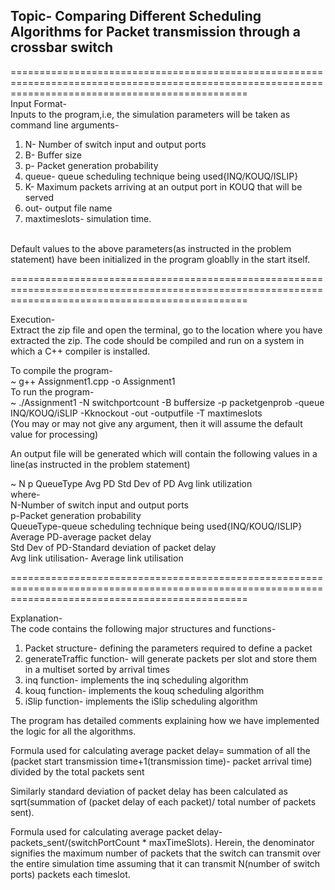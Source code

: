 ## Topic- Comparing Different Scheduling Algorithms for Packet transmission through a crossbar switch
=====================================================================================================================================================
<br>
Input Format-<br>
Inputs to the program,i.e, the simulation parameters will be taken as command line arguments-
1. N- Number of switch input and output ports
2. B- Buffer size
3. p- Packet generation probability
4. queue- queue scheduling technique being used{INQ/KOUQ/ISLIP}
5. K- Maximum packets arriving at an output port in KOUQ that will be served
6. out- output file name
7. maxtimeslots- simulation time.
<br>
Default values to the above parameters(as instructed in the problem statement) have been initialized in the program gloablly in the start itself.<br>

=====================================================================================================================================================

Execution-<br>
Extract the zip file and open the terminal, go to the location where you have extracted the zip. The code should be compiled and run on a system in which a C++ compiler is installed.<br>

To compile the program-<br>
~ g++ Assignment1.cpp -o Assignment1<br>
To run the program-<br>
~ ./Assignment1  -N  switchportcount  -B  buffersize  -p  packetgenprob  -queue  INQ/KOUQ/iSLIP  -Kknockout -out -outputfile -T maxtimeslots<br>
(You may or may not give any argument, then it will assume the default value for processing)<br>

An output file will be generated which will contain the following values in a line(as instructed in the problem statement)<br>

~ N   p   QueueType   Avg PD  Std Dev of PD   Avg link utilization<br>
where-<br>
N-Number of switch input and output ports<br>
p-Packet generation probability<br>
QueueType-queue scheduling technique being used{INQ/KOUQ/ISLIP}<br>
Average PD-average packet delay<br>
Std Dev of PD-Standard deviation of packet delay<br>
Avg link utilisation- Average link utilisation<br>

=====================================================================================================================================================

Explanation-<br>
The code contains the following major structures and functions-<br>
1. Packet structure- defining the parameters required to define a packet
2. generateTraffic function- will generate packets per slot and store them in a multiset sorted by arrival times
3. inq function- implements the inq scheduling algorithm
4. kouq function- implements the kouq scheduling algorithm
5. iSlip function- implements the iSlip scheduling algorithm<br>

The program has detailed comments explaining how we have implemented the logic for all the algorithms.<br>

Formula used for calculating average packet delay= summation of all the (packet start transmission time+1(transmission time)- packet arrival time) divided by the total packets sent<br>

Similarly standard deviation of packet delay has been calculated as sqrt(summation of (packet delay of each packet)/ total number of packets sent).<br>

Formula used for calculating average packet delay- packets_sent/(switchPortCount * maxTimeSlots). Herein, the denominator signifies the maximum number of packets that the switch can transmit over the entire simulation time assuming that it can transmit N(number of switch ports) packets each timeslot.<br>
